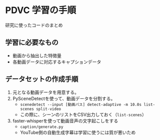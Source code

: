 # PDVC 学習の手順
研究に使ったコードのまとめ

## 学習に必要なもの
- 動画から抽出した特徴量
- 各動画データに対応するキャプションデータ

## データセットの作成手順

1. 元となる動画データを用意する。
2. PySceneDetectを使って、動画データを分割する。
    - `scenedetect --input [動画パス] detect-adaptive -m 10.0s list-scenes split-video`
    - この際に、シーンのリストをCSV出力しておく（`list-scenes`）
3. faster-whisperを使って動画音声の文字起こしをする
    - `caption/generate.py`
    - YouTube側の自動生成字幕は学習に使うには質が悪いため